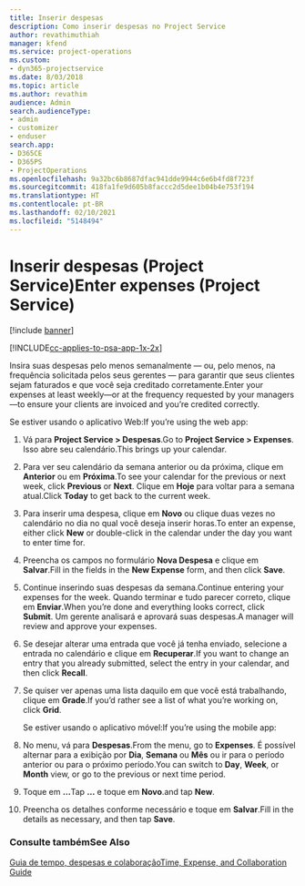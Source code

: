 ```yaml
---
title: Inserir despesas
description: Como inserir despesas no Project Service
author: revathimuthiah
manager: kfend
ms.service: project-operations
ms.custom:
- dyn365-projectservice
ms.date: 8/03/2018
ms.topic: article
ms.author: revathim
audience: Admin
search.audienceType:
- admin
- customizer
- enduser
search.app:
- D365CE
- D365PS
- ProjectOperations
ms.openlocfilehash: 9a32bc6b8687dfac941dde9944c6e6b4fd8f723f
ms.sourcegitcommit: 418fa1fe9d605b8faccc2d5dee1b04b4e753f194
ms.translationtype: HT
ms.contentlocale: pt-BR
ms.lasthandoff: 02/10/2021
ms.locfileid: "5148494"
---
```

# <a name="enter-expenses-project-service"></a><span data-ttu-id="4989c-103">Inserir despesas (Project Service)</span><span class="sxs-lookup"><span data-stu-id="4989c-103">Enter expenses (Project Service)</span></span>

[!include [banner](../includes/psa-now-project-operations.md)]

[!INCLUDE[cc-applies-to-psa-app-1x-2x](../includes/cc-applies-to-psa-app-1x-2x.md)]

<span data-ttu-id="4989c-104">Insira suas despesas pelo menos semanalmente — ou, pelo menos, na frequência solicitada pelos seus gerentes — para garantir que seus clientes sejam faturados e que você seja creditado corretamente.</span><span class="sxs-lookup"><span data-stu-id="4989c-104">Enter your expenses at least weekly—or at the frequency requested by your managers—to ensure your clients are invoiced and you’re credited correctly.</span></span>  
  
 <span data-ttu-id="4989c-105">Se estiver usando o aplicativo Web:</span><span class="sxs-lookup"><span data-stu-id="4989c-105">If you’re using the web app:</span></span>  
  
1. <span data-ttu-id="4989c-106">Vá para **Project Service > Despesas**.</span><span class="sxs-lookup"><span data-stu-id="4989c-106">Go to **Project Service > Expenses**.</span></span> <span data-ttu-id="4989c-107">Isso abre seu calendário.</span><span class="sxs-lookup"><span data-stu-id="4989c-107">This brings up your calendar.</span></span>  
  
2. <span data-ttu-id="4989c-108">Para ver seu calendário da semana anterior ou da próxima, clique em **Anterior** ou em **Próxima**.</span><span class="sxs-lookup"><span data-stu-id="4989c-108">To see your calendar for the previous or next week, click **Previous** or **Next**.</span></span> <span data-ttu-id="4989c-109">Clique em **Hoje** para voltar para a semana atual.</span><span class="sxs-lookup"><span data-stu-id="4989c-109">Click **Today** to get back to the current week.</span></span>  
  
3. <span data-ttu-id="4989c-110">Para inserir uma despesa, clique em **Novo** ou clique duas vezes no calendário no dia no qual você deseja inserir horas.</span><span class="sxs-lookup"><span data-stu-id="4989c-110">To enter an expense, either click **New** or double-click in the calendar under the day you want to enter time for.</span></span>  
  
4. <span data-ttu-id="4989c-111">Preencha os campos no formulário **Nova Despesa** e clique em **Salvar**.</span><span class="sxs-lookup"><span data-stu-id="4989c-111">Fill in the fields in the **New Expense** form, and then click **Save**.</span></span>  
  
5. <span data-ttu-id="4989c-112">Continue inserindo suas despesas da semana.</span><span class="sxs-lookup"><span data-stu-id="4989c-112">Continue entering your expenses for the week.</span></span> <span data-ttu-id="4989c-113">Quando terminar e tudo parecer correto, clique em **Enviar**.</span><span class="sxs-lookup"><span data-stu-id="4989c-113">When you’re done and everything looks correct, click **Submit**.</span></span> <span data-ttu-id="4989c-114">Um gerente analisará e aprovará suas despesas.</span><span class="sxs-lookup"><span data-stu-id="4989c-114">A manager will review and approve your expenses.</span></span>  
  
6. <span data-ttu-id="4989c-115">Se desejar alterar uma entrada que você já tenha enviado, selecione a entrada no calendário e clique em **Recuperar**.</span><span class="sxs-lookup"><span data-stu-id="4989c-115">If you want to change an entry that you already submitted, select the entry in your calendar, and then click **Recall**.</span></span>  
  
7. <span data-ttu-id="4989c-116">Se quiser ver apenas uma lista daquilo em que você está trabalhando, clique em **Grade**.</span><span class="sxs-lookup"><span data-stu-id="4989c-116">If you’d rather see a list of what you’re working on, click **Grid**.</span></span>  
  
   <span data-ttu-id="4989c-117">Se estiver usando o aplicativo móvel:</span><span class="sxs-lookup"><span data-stu-id="4989c-117">If you’re using the mobile app:</span></span>  
  
8. <span data-ttu-id="4989c-118">No menu, vá para **Despesas**.</span><span class="sxs-lookup"><span data-stu-id="4989c-118">From the menu, go to **Expenses**.</span></span>     <span data-ttu-id="4989c-119">É possível alternar para a exibição por **Dia**, **Semana** ou **Mês** ou ir para o período anterior ou para o próximo período.</span><span class="sxs-lookup"><span data-stu-id="4989c-119">You can switch to **Day**, **Week**, or **Month** view, or go to the previous or next time period.</span></span>  
  
9. <span data-ttu-id="4989c-120">Toque em **…**</span><span class="sxs-lookup"><span data-stu-id="4989c-120">Tap **…**</span></span> <span data-ttu-id="4989c-121">e toque em **Novo**.</span><span class="sxs-lookup"><span data-stu-id="4989c-121">and tap **New**.</span></span>  
  
10. <span data-ttu-id="4989c-122">Preencha os detalhes conforme necessário e toque em **Salvar**.</span><span class="sxs-lookup"><span data-stu-id="4989c-122">Fill in the details as necessary, and then tap **Save**.</span></span>  
  
### <a name="see-also"></a><span data-ttu-id="4989c-123">Consulte também</span><span class="sxs-lookup"><span data-stu-id="4989c-123">See Also</span></span>  
 [<span data-ttu-id="4989c-124">Guia de tempo, despesas e colaboração</span><span class="sxs-lookup"><span data-stu-id="4989c-124">Time, Expense, and Collaboration Guide</span></span>](../psa/time-expense-collaboration-guide.md)
